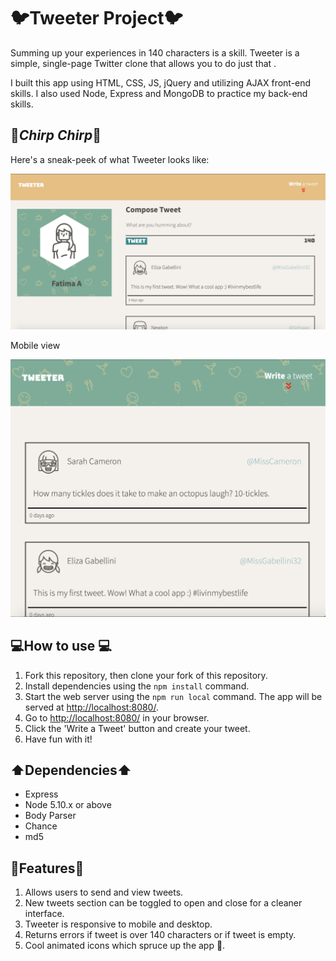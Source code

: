 # 🐦Tweeter Project🐦 

Summing up your experiences in 140 characters is a skill. Tweeter is a simple, single-page Twitter clone that allows you to do just that .

I built this app using HTML, CSS, JS, jQuery and utilizing AJAX front-end skills. I also used Node, Express and MongoDB to practice my back-end skills.

## 🐣*Chirp Chirp*🐣

Here's a sneak-peek of what Tweeter looks like: 

!["Login Page in desktop view"](https://github.com/fatimaaltaf/tweeter/blob/master/Docs/Tweeter-homepage.png)

Mobile view

!["Mobile view](https://github.com/fatimaaltaf/tweeter/blob/master/Docs/tweeter-mobile-responsive.png)

## 💻How to use 💻

1. Fork this repository, then clone your fork of this repository.
2. Install dependencies using the `npm install` command.
3. Start the web server using the `npm run local` command. The app will be served at <http://localhost:8080/>.
4. Go to <http://localhost:8080/> in your browser.
5. Click the 'Write a Tweet' button and create your tweet. 
6. Have fun with it!

## ⬆️Dependencies⬆️

- Express
- Node 5.10.x or above
- Body Parser
- Chance
- md5 

## 📌Features📌

1. Allows users to send and view tweets.
2. New tweets section can be toggled to open and close for a cleaner interface.
3. Tweeter is responsive to mobile and desktop. 
4. Returns errors if tweet is over 140 characters or if tweet is empty. 
5. Cool animated icons which spruce up the app 🎄.



